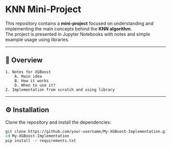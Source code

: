 # KNN Mini-Project

This repository contains a **mini-project** focused on understanding and implementing the main concepts behind the **KNN algorithm**.  
The project is presented in Jupyter Notebooks with notes and simple example usage using libraries.

---

## 📖 Overview
    1. Notes for XGBoost
        A. Main idea
        B. How it works
        D. When to use it?
    2. Implementation from scratch and using library

---

## ⚙️ Installation
Clone the repository and install the dependencies:

```bash
git clone https://github.com/your-username/My-XGBoost-Implementation.git
cd My-XGBoost-Implementation
pip install -r requirements.txt
